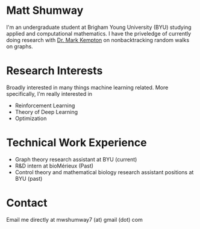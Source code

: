 # Matt Shumway
I'm an undergraduate student at Brigham Young University (BYU) studying applied and computational mathematics. I have the priveledge of currently doing research with [Dr. Mark Kempton](https://science.byu.edu/directory/mark-kempton) on nonbacktracking random walks on graphs. 

# Research Interests
Broadly interested in many things machine learning related. More specifically, I'm really interested in 
- Reinforcement Learning
- Theory of Deep Learning
- Optimization

# Technical Work Experience
- Graph theory research assistant at BYU (current)
- R&D intern at bioMérieux (Past)
- Control theory and mathematical biology research assistant positions at BYU (past)

# Contact
Email me directly at mwshumway7 (at) gmail (dot) com

<!---
mwshumway/mwshumway is a ✨ special ✨ repository because its `README.md` (this file) appears on your GitHub profile.
You can click the Preview link to take a look at your changes.
--->
